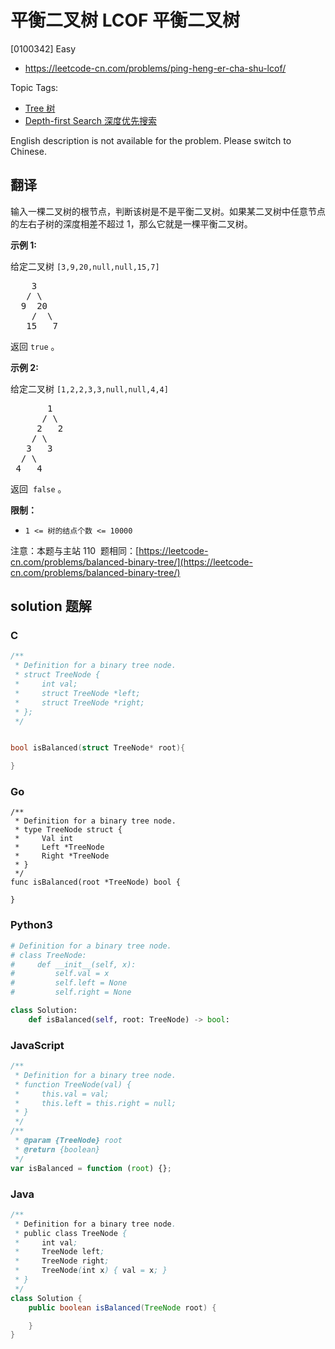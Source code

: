 # 平衡二叉树 LCOF 平衡二叉树

[0100342] Easy

- https://leetcode-cn.com/problems/ping-heng-er-cha-shu-lcof/

Topic Tags:

- [Tree 树](https://leetcode-cn.com/tag/tree/)
- [Depth-first Search 深度优先搜索](https://leetcode-cn.com/tag/depth-first-search/)

English description is not available for the problem. Please switch to Chinese.

## 翻译

输入一棵二叉树的根节点，判断该树是不是平衡二叉树。如果某二叉树中任意节点的左右子树的深度相差不超过 1，那么它就是一棵平衡二叉树。

**示例 1:**

给定二叉树 `[3,9,20,null,null,15,7]`

<pre>    3
   / \
  9  20
    /  \
   15   7</pre>

返回 `true` 。

**示例 2:**

给定二叉树 `[1,2,2,3,3,null,null,4,4]`

<pre>       1
      / \
     2   2
    / \
   3   3
  / \
 4   4
</pre>

返回  `false` 。

**限制：**

- `1 <= 树的结点个数 <= 10000`

注意：本题与主站 110  题相同：[https://leetcode-cn.com/problems/balanced-binary-tree/](https://leetcode-cn.com/problems/balanced-binary-tree/)

## solution 题解

### C

```c
/**
 * Definition for a binary tree node.
 * struct TreeNode {
 *     int val;
 *     struct TreeNode *left;
 *     struct TreeNode *right;
 * };
 */


bool isBalanced(struct TreeNode* root){

}


```

### Go

```golang
/**
 * Definition for a binary tree node.
 * type TreeNode struct {
 *     Val int
 *     Left *TreeNode
 *     Right *TreeNode
 * }
 */
func isBalanced(root *TreeNode) bool {

}
```

### Python3

```python
# Definition for a binary tree node.
# class TreeNode:
#     def __init__(self, x):
#         self.val = x
#         self.left = None
#         self.right = None

class Solution:
    def isBalanced(self, root: TreeNode) -> bool:
```

### JavaScript

```javascript
/**
 * Definition for a binary tree node.
 * function TreeNode(val) {
 *     this.val = val;
 *     this.left = this.right = null;
 * }
 */
/**
 * @param {TreeNode} root
 * @return {boolean}
 */
var isBalanced = function (root) {};
```

### Java

```java
/**
 * Definition for a binary tree node.
 * public class TreeNode {
 *     int val;
 *     TreeNode left;
 *     TreeNode right;
 *     TreeNode(int x) { val = x; }
 * }
 */
class Solution {
    public boolean isBalanced(TreeNode root) {

    }
}
```

